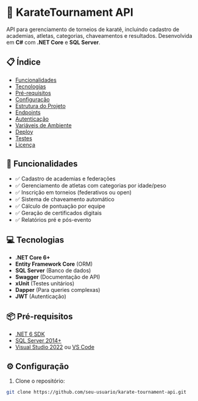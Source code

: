 # 🥋 KarateTournament API

API para gerenciamento de torneios de karatê, incluindo cadastro de academias, atletas, categorias, chaveamentos e resultados. Desenvolvida em **C#** com **.NET Core** e **SQL Server**.

## 📋 Índice
- [Funcionalidades](#-funcionalidades)
- [Tecnologias](#-tecnologias)
- [Pré-requisitos](#-pré-requisitos)
- [Configuração](#-configuração)
- [Estrutura do Projeto](#-estrutura-do-projeto)
- [Endpoints](#-endpoints)
- [Autenticação](#-autenticação)
- [Variáveis de Ambiente](#-variáveis-de-ambiente)
- [Deploy](#-deploy)
- [Testes](#-testes)
- [Licença](#-licença)

## 🚀 Funcionalidades
- ✅ Cadastro de academias e federações
- ✅ Gerenciamento de atletas com categorias por idade/peso
- ✅ Inscrição em torneios (federativos ou open)
- ✅ Sistema de chaveamento automático
- ✅ Cálculo de pontuação por equipe
- ✅ Geração de certificados digitais
- ✅ Relatórios pré e pós-evento

## 💻 Tecnologias
- **.NET Core 6+**
- **Entity Framework Core** (ORM)
- **SQL Server** (Banco de dados)
- **Swagger** (Documentação de API)
- **xUnit** (Testes unitários)
- **Dapper** (Para queries complexas)
- **JWT** (Autenticação)

## 📦 Pré-requisitos
- [.NET 6 SDK](https://dotnet.microsoft.com/download)
- [SQL Server 2014+](https://www.microsoft.com/sql-server)
- [Visual Studio 2022](https://visualstudio.microsoft.com/) ou [VS Code](https://code.visualstudio.com/)

## ⚙ Configuração
1. Clone o repositório:
```bash
git clone https://github.com/seu-usuario/karate-tournament-api.git
